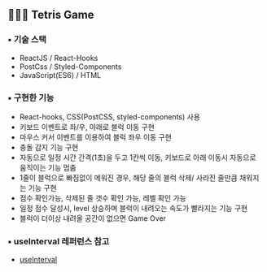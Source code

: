 ## 👩🏻‍💻 Tetris Game

### ▪️ 기술 스택

- ReactJS / React-Hooks
- PostCss / Styled-Components
- JavaScript(ES6) / HTML

### ▪️ 구현한 기능

- React-hooks, CSS(PostCSS, styled-components) 사용
- 키보드 이벤트로 좌/우, 아래로 블럭 이동 구현 
- 마우스 커서 이벤트를 이용하여 블럭 좌우 이동 구현
- 충돌 감지 기능 구현
- 자동으로 일정 시간 간격(1초)을 두고 1칸씩 이동, 키보드로 아래 이동시 자동으로 움직이는 기능 멈춤
- 1줄이 블럭으로 빠짐없이 메워진 경우, 해당 줄의 블럭 삭제/ 사라진 줄만큼 채워지는 기능 구현
- 점수 확인가능, 삭제된 줄 갯수 확인 가능, 레벨 확인 가능 
- 일정 점수 달성시, level 상승하며 블럭이 내려오는 속도가 빨라지는 기능 구현 
- 블럭이 더이상 내려올 공간이 없으면 Game Over

### ▪️ useInterval 레퍼런스 참고
- [useInterval](https://overreacted.io/making-setinterval-declarative-with-react-hooks/)
